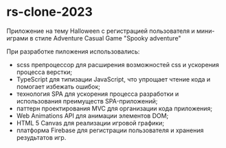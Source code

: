 # rs-clone-2023

Приложение на тему Halloween с регистрацией пользователя и мини-играми в стиле Adventure Casual Game "Spooky adventure"

При разработке пиложения использовались:

- scss препроцессор для расширения возможностей css и ускорения процесса верстки;
- TypeScript для типизации JavaScript, что упрощает чтение кода и помогает избежать ошибок;
- технология SPA для ускорения процесса разработки и использования преимуществ SPA-приложений;
- паттерн проектирования MVC для организации кода приложения;
- Web Animations API для анимации элементов DOM;
- HTML 5 Canvas для реализации игровой графики;
- платформа Firebase для регистрации пользователя и хранения резудьтатов игр.
